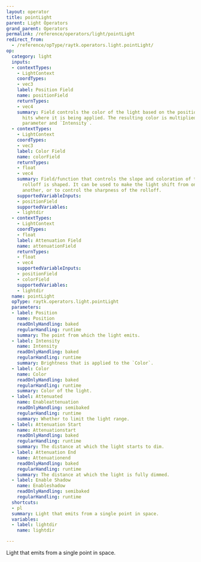 ```yaml
---
layout: operator
title: pointLight
parent: Light Operators
grand_parent: Operators
permalink: /reference/operators/light/pointLight
redirect_from:
  - /reference/opType/raytk.operators.light.pointLight/
op:
  category: light
  inputs:
  - contextTypes:
    - LightContext
    coordTypes:
    - vec3
    label: Position Field
    name: positionField
    returnTypes:
    - vec4
    summary: Field controls the color of the light based on the position of surface
      hits where it is being applied. The resulting color is multiplied by the `Color`
      parameter and `Intensity`.
  - contextTypes:
    - LightContext
    coordTypes:
    - vec3
    label: Color Field
    name: colorField
    returnTypes:
    - float
    - vec4
    summary: Field/function that controls the slope and coloration of the attenuation
      rolloff is shaped. It can be used to make the light shift from one color to
      another, or to control the sharpness of the rolloff.
    supportedVariableInputs:
    - positionField
    supportedVariables:
    - lightdir
  - contextTypes:
    - LightContext
    coordTypes:
    - float
    label: Attenuation Field
    name: attenuationField
    returnTypes:
    - float
    - vec4
    supportedVariableInputs:
    - positionField
    - colorField
    supportedVariables:
    - lightdir
  name: pointLight
  opType: raytk.operators.light.pointLight
  parameters:
  - label: Position
    name: Position
    readOnlyHandling: baked
    regularHandling: runtime
    summary: The point from which the light emits.
  - label: Intensity
    name: Intensity
    readOnlyHandling: baked
    regularHandling: runtime
    summary: Brightness that is applied to the `Color`.
  - label: Color
    name: Color
    readOnlyHandling: baked
    regularHandling: runtime
    summary: Color of the light.
  - label: Attenuated
    name: Enableattenuation
    readOnlyHandling: semibaked
    regularHandling: runtime
    summary: Whether to limit the light range.
  - label: Attenuation Start
    name: Attenuationstart
    readOnlyHandling: baked
    regularHandling: runtime
    summary: The distance at which the light starts to dim.
  - label: Attenuation End
    name: Attenuationend
    readOnlyHandling: baked
    regularHandling: runtime
    summary: The distance at which the light is fully dimmed.
  - label: Enable Shadow
    name: Enableshadow
    readOnlyHandling: semibaked
    regularHandling: runtime
  shortcuts:
  - pl
  summary: Light that emits from a single point in space.
  variables:
  - label: lightdir
    name: lightdir

---
```



Light that emits from a single point in space.